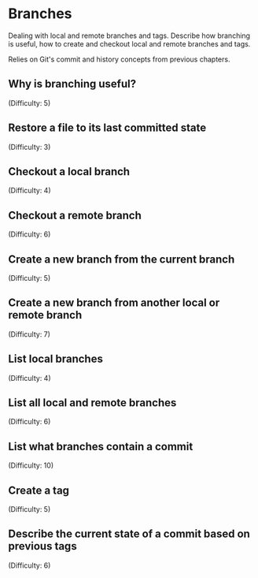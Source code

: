 # Branches
Dealing with local and remote branches and tags. Describe how branching is useful, how to create and checkout local and remote branches and tags.

Relies on Git's commit and history concepts from previous chapters.

## Why is branching useful?
(Difficulty: 5)

## Restore a file to its last committed state
(Difficulty: 3)

## Checkout a local branch
(Difficulty: 4)

## Checkout a remote branch
(Difficulty: 6)

## Create a new branch from the current branch
(Difficulty: 5)

## Create a new branch from another local or remote branch
(Difficulty: 7)

## List local branches
(Difficulty: 4)

## List all local and remote branches
(Difficulty: 6)

## List what branches contain a commit
(Difficulty: 10)

## Create a tag
(Difficulty: 5)

## Describe the current state of a commit based on previous tags
(Difficulty: 6)
